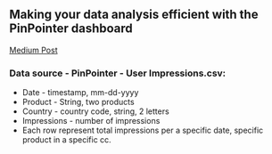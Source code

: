 ## Making your data analysis efficient with the PinPointer dashboard
[Medium Post](https://www.google.com)
### Data source - PinPointer - User Impressions.csv:
* Date - timestamp, mm-dd-yyyy
* Product - String, two products
* Country - country code, string, 2 letters
* Impressions - number of impressions
* Each row represent total impressions per a specific date, specific product in a specific cc.
